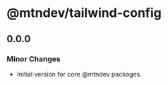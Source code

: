 # @mtndev/tailwind-config

## 0.0.0

### Minor Changes

- Initial version for core @mtndev packages.
